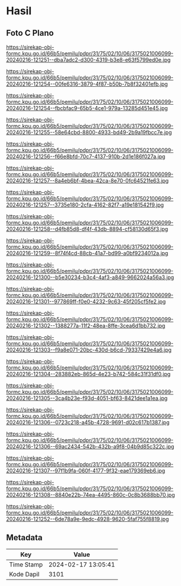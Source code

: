 # Hasil

## Foto C Plano

https://sirekap-obj-formc.kpu.go.id/66b5/pemilu/pdpr/31/75/02/10/06/3175021006099-20240216-121251--dba7adc2-d300-4319-b3e8-e63f5799ed0e.jpg

https://sirekap-obj-formc.kpu.go.id/66b5/pemilu/pdpr/31/75/02/10/06/3175021006099-20240216-121254--00fe6316-3879-4f87-b50b-7b8f32401efb.jpg

https://sirekap-obj-formc.kpu.go.id/66b5/pemilu/pdpr/31/75/02/10/06/3175021006099-20240216-121254--fbcbfac9-65b5-4ce1-979a-13285d451e45.jpg

https://sirekap-obj-formc.kpu.go.id/66b5/pemilu/pdpr/31/75/02/10/06/3175021006099-20240216-121255--58e64cbd-8800-4933-bd49-2b9a19fbcc7e.jpg

https://sirekap-obj-formc.kpu.go.id/66b5/pemilu/pdpr/31/75/02/10/06/3175021006099-20240216-121256--f66e8bfd-70c7-4137-910b-2d1e186f027a.jpg

https://sirekap-obj-formc.kpu.go.id/66b5/pemilu/pdpr/31/75/02/10/06/3175021006099-20240216-121257--8a4eb6bf-4bea-42ca-8e70-0fc64521fe63.jpg

https://sirekap-obj-formc.kpu.go.id/66b5/pemilu/pdpr/31/75/02/10/06/3175021006099-20240216-121257--3735e180-2cfa-4162-82f7-a19e181542f9.jpg

https://sirekap-obj-formc.kpu.go.id/66b5/pemilu/pdpr/31/75/02/10/06/3175021006099-20240216-121258--d4fb85d8-df4f-43db-8894-cf58130d65f3.jpg

https://sirekap-obj-formc.kpu.go.id/66b5/pemilu/pdpr/31/75/02/10/06/3175021006099-20240216-121259--8f74f4cd-88cb-41a7-bd99-a0bf9234012a.jpg

https://sirekap-obj-formc.kpu.go.id/66b5/pemilu/pdpr/31/75/02/10/06/3175021006099-20240216-121300--b5e30234-b3c4-4af3-a849-9662024a56a3.jpg

https://sirekap-obj-formc.kpu.go.id/66b5/pemilu/pdpr/31/75/02/10/06/3175021006099-20240216-121301--977869ff-f0e0-4232-9c63-45f205cf5fe2.jpg

https://sirekap-obj-formc.kpu.go.id/66b5/pemilu/pdpr/31/75/02/10/06/3175021006099-20240216-121302--1388277a-11f2-48ea-8ffe-3cea6d1bb732.jpg

https://sirekap-obj-formc.kpu.go.id/66b5/pemilu/pdpr/31/75/02/10/06/3175021006099-20240216-121303--f9a8e071-20bc-430d-b6cd-79337429e4a6.jpg

https://sirekap-obj-formc.kpu.go.id/66b5/pemilu/pdpr/31/75/02/10/06/3175021006099-20240216-121304--283882eb-865d-4e23-b742-584c31f31df0.jpg

https://sirekap-obj-formc.kpu.go.id/66b5/pemilu/pdpr/31/75/02/10/06/3175021006099-20240216-121305--3ca4b23e-f93d-4051-bf63-8421dee1a1ea.jpg

https://sirekap-obj-formc.kpu.go.id/66b5/pemilu/pdpr/31/75/02/10/06/3175021006099-20240216-121306--0723c218-a45b-4728-9691-d02c617b1387.jpg

https://sirekap-obj-formc.kpu.go.id/66b5/pemilu/pdpr/31/75/02/10/06/3175021006099-20240216-121306--69ac2434-542b-432b-a9f8-04b9d85c322c.jpg

https://sirekap-obj-formc.kpu.go.id/66b5/pemilu/pdpr/31/75/02/10/06/3175021006099-20240216-121307--97f1b9fa-060f-4177-9f32-eae179369eb6.jpg

https://sirekap-obj-formc.kpu.go.id/66b5/pemilu/pdpr/31/75/02/10/06/3175021006099-20240216-121308--8840e22b-74ea-4495-860c-0c8b3688bb70.jpg

https://sirekap-obj-formc.kpu.go.id/66b5/pemilu/pdpr/31/75/02/10/06/3175021006099-20240216-121252--6de78a9e-9edc-4928-9620-5faf755f8819.jpg


## Metadata

| Key        | Value               |
| ---------- | ------------------- |
| Time Stamp | 2024-02-17 13:05:41 |
| Kode Dapil | 3101                |



